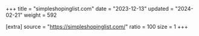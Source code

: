 +++
title = "simpleshopinglist.com"
date = "2023-12-13"
updated = "2024-02-21"
weight = 592

[extra]
source = "https://simpleshopinglist.com/"
ratio = 100
size = 1
+++
